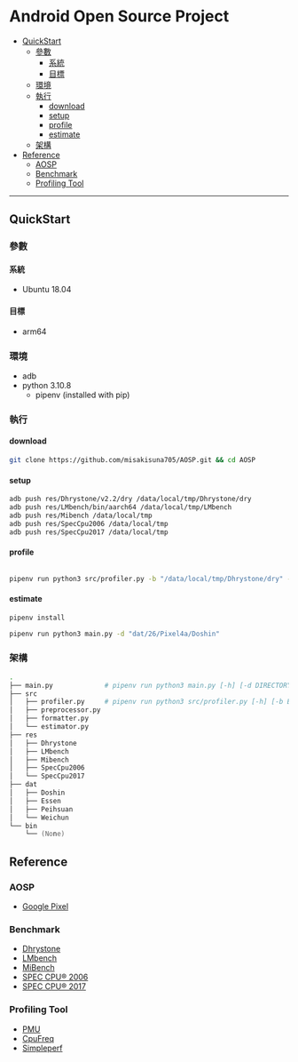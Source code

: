# Android Open Source Project

<!-- vim-markdown-toc GFM -->

* [QuickStart](#quickstart)
    - [參數](#參數)
        + [系統](#系統)
        + [目標](#目標)
    - [環境](#環境)
    - [執行](#執行)
        + [download](#download)
        + [setup](#setup)
        + [profile](#profile)
        + [estimate](#estimate)
    - [架構](#架構)
* [Reference](#reference)
    - [AOSP](#aosp)
    - [Benchmark](#benchmark)
    - [Profiling Tool](#profiling-tool)

<!-- vim-markdown-toc -->

---

## QuickStart

### 參數

#### 系統

-   Ubuntu 18.04

#### 目標

-   arm64

### 環境

-   adb
-   python 3.10.8
    -   pipenv (installed with pip)

### 執行

#### download

```zsh
git clone https://github.com/misakisuna705/AOSP.git && cd AOSP
```

#### setup

```zsh
adb push res/Dhrystone/v2.2/dry /data/local/tmp/Dhrystone/dry
adb push res/LMbench/bin/aarch64 /data/local/tmp/LMbench
adb push res/Mibench /data/local/tmp
adb push res/SpecCpu2006 /data/local/tmp
adb push res/SpecCpu2017 /data/local/tmp
```

#### profile

```zsh

pipenv run python3 src/profiler.py -b "/data/local/tmp/Dhrystone/dry" -o "dat/Dhrystone/dry.csv"
```

#### estimate

```zsh
pipenv install

pipenv run python3 main.py -d "dat/26/Pixel4a/Doshin"
```

### 架構

```zsh
.
├── main.py             # pipenv run python3 main.py [-h] [-d DIRECTORY]
├── src
│   ├── profiler.py     # pipenv run python3 src/profiler.py [-h] [-b BENCHMARK] [-o OUTPUTFILE]
│   ├── preprocessor.py
│   ├── formatter.py
│   └── estimator.py
├── res
│   ├── Dhrystone
│   ├── LMbench
│   ├── Mibench
│   ├── SpecCpu2006
│   └── SpecCpu2017
├── dat
│   ├── Doshin
│   ├── Essen
│   ├── Peihsuan
│   └── Weichun
└── bin
    └── (None)
```

## Reference

### AOSP

-   [Google Pixel](doc/aosp.md)

### Benchmark

-   [Dhrystone](https://github.com/misakisuna705/Dhrystone)
-   [LMbench](https://github.com/misakisuna705/LMbench)
-   [MiBench](https://github.com/misakisuna705/MiBench)
-   [SPEC CPU® 2006](https://github.com/misakisuna705/SPEC-CPU-2006)
-   [SPEC CPU® 2017](https://github.com/misakisuna705/SPEC-CPU-2017)

### Profiling Tool

-   [PMU](doc/pmu.md)
-   [CpuFreq](doc/cpufreq.md)
-   [Simpleperf](https://github.com/misakisuna705/Simpleperf)
